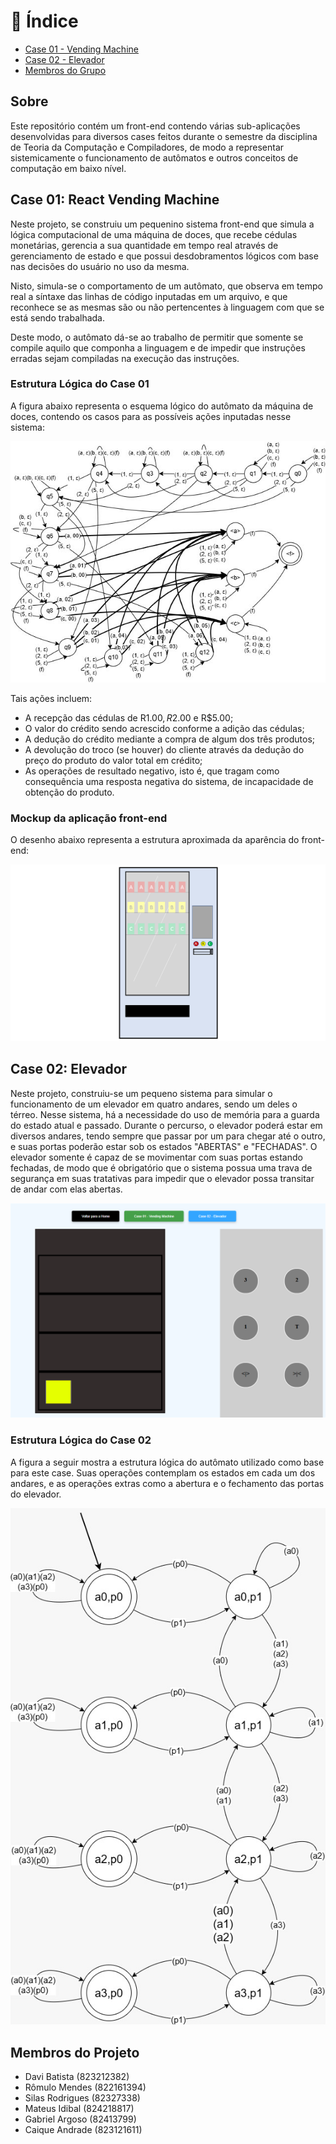 # 📖 Índice
- [Case 01 - Vending Machine](#vending-machine)
- [Case 02 - Elevador](#elevator)
- [Membros do Grupo](#members)

## Sobre

Este repositório contém um front-end contendo várias sub-aplicações desenvolvidas para diversos cases feitos durante o semestre da disciplina de Teoria da Computação e Compiladores, de modo a representar sistemicamente o funcionamento de autômatos e outros conceitos de computação em baixo nível.


## Case 01: React Vending Machine <a name="vending-machine"></a>

Neste projeto, se construiu um pequenino sistema front-end que simula a lógica computacional de uma máquina de doces, que recebe cédulas monetárias, gerencia a sua quantidade em tempo real através de gerenciamento de estado e que possui desdobramentos lógicos com base nas decisões do usuário no uso da mesma.

Nisto, simula-se o comportamento de um autômato, que observa em tempo real a síntaxe das linhas de código inputadas em um arquivo, e que reconhece se as mesmas são ou não pertencentes à linguagem com que se está sendo trabalhada.

Deste modo, o autômato dá-se ao trabalho de permitir que somente se compile aquilo que componha a linguagem e de impedir que instruções erradas sejam compiladas na execução das instruções.


### Estrutura Lógica do Case 01

A figura abaixo representa o esquema lógico do autômato da máquina de doces, contendo os casos para as possíveis ações inputadas nesse sistema: 

![alt text](image-1.png)

Tais ações incluem:
- A recepção das cédulas de R$1.00, R$2.00 e R$5.00;
- O valor do crédito sendo acrescido conforme a adição das cédulas;
- A dedução do crédito mediante a compra de algum dos três produtos;
- A devolução do troco (se houver) do cliente através da dedução do preço do produto do valor total em crédito;
- As operações de resultado negativo, isto é, que tragam como consequência uma resposta negativa do sistema, de incapacidade de obtenção do produto.


### Mockup da aplicação front-end

O desenho abaixo representa a estrutura aproximada da aparência do front-end:

![alt text](image.png)

## Case 02: Elevador <a name="elevator"></a>

Neste projeto, construiu-se um pequeno sistema para simular o funcionamento de um elevador em quatro andares, sendo um deles o térreo. Nesse sistema, há a necessidade do uso de memória para a guarda do estado atual e passado. Durante o percurso, o elevador poderá estar em diversos andares, tendo sempre que passar por um para chegar até o outro, e suas portas poderão estar sob os estados "ABERTAS" e "FECHADAS". O elevador somente é capaz de se movimentar com suas portas estando fechadas, de modo que é obrigatório que o sistema possua uma trava de segurança em suas tratativas para impedir que o elevador possa transitar de andar com elas abertas.

![alt text](image-2.png)

### Estrutura Lógica do Case 02

A figura a seguir mostra a estrutura lógica do autômato utilizado como base para este case. Suas operações contemplam os estados em cada um dos andares, e as operações extras como a abertura e o fechamento das portas do elevador.

![alt text](image-3.png)


## Membros do Projeto <a name="members"></a>
- Davi Batista (823212382)
- Rômulo Mendes (822161394)
- Silas Rodrigues (82327338)
- Mateus Idibal (824218817)
- Gabriel Argoso (82413799)
- Caique Andrade (823121611)